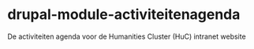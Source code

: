 # drupal-module-activiteitenagenda
De activiteiten agenda voor de Humanities Cluster (HuC) intranet website
